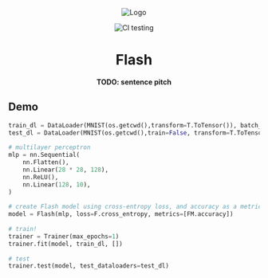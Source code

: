 <div align="center">

![Logo](https://raw.githubusercontent.com/PyTorchLightning/pytorch-lightning/master/docs/source/_images/logos/lightning_logo.svg)

![CI testing](https://github.com/PyTorchLightning/pytorch-lightning-flash/workflows/CI%20testing/badge.svg?branch=master)

# Flash

**TODO: sentence pitch**

</div>

## Demo
    
```python
train_dl = DataLoader(MNIST(os.getcwd(),transform=T.ToTensor()), batch_size=64)
test_dl = DataLoader(MNIST(os.getcwd(),train=False, transform=T.ToTensor()), batch_size=64)
    
# multilayer perceptron
mlp = nn.Sequential(
    nn.Flatten(),
    nn.Linear(28 * 28, 128),
    nn.ReLU(),
    nn.Linear(128, 10),
)
    
# create Flash model using cross-entropy loss, and accuracy as a metric
model = Flash(mlp, loss=F.cross_entropy, metrics=[FM.accuracy])
    
# train!
trainer = Trainer(max_epochs=1)
trainer.fit(model, train_dl, [])
    
# test
trainer.test(model, test_dataloaders=test_dl)
```
